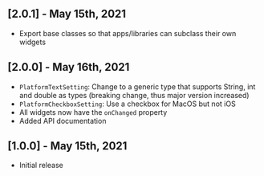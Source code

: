 ## [2.0.1] - May 15th, 2021

* Export base classes so that apps/libraries can subclass their own widgets

## [2.0.0] - May 16th, 2021

* `PlatformTextSetting`: Change to a generic type that supports String, int and double as types (breaking change, thus major version increased)
* `PlatformCheckboxSetting`: Use a checkbox for MacOS but not iOS
* All widgets now have the `onChanged` property
* Added API documentation

## [1.0.0] - May 15th, 2021

* Initial release
